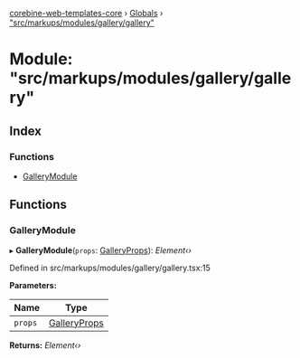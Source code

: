 [corebine-web-templates-core](../README.md) › [Globals](../globals.md) › ["src/markups/modules/gallery/gallery"](_src_markups_modules_gallery_gallery_.md)

# Module: "src/markups/modules/gallery/gallery"

## Index

### Functions

* [GalleryModule](_src_markups_modules_gallery_gallery_.md#gallerymodule)

## Functions

###  GalleryModule

▸ **GalleryModule**(`props`: [GalleryProps](_src_markups_components_gallery_gallery_.md#galleryprops)): *Element‹›*

Defined in src/markups/modules/gallery/gallery.tsx:15

**Parameters:**

Name | Type |
------ | ------ |
`props` | [GalleryProps](_src_markups_components_gallery_gallery_.md#galleryprops) |

**Returns:** *Element‹›*
